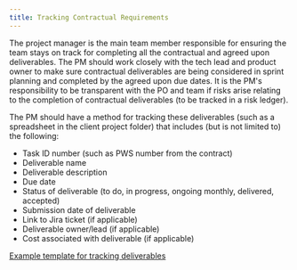 ```yaml
---
title: Tracking Contractual Requirements
---
```


The project manager is the main team member responsible for ensuring the team stays on track for completing all the contractual and agreed upon deliverables. The PM should work closely with the tech lead and product owner to make sure contractual deliverables are being considered in sprint planning and completed by the agreed upon due dates. It is the PM's responsibility to be transparent with the PO and team if risks arise relating to the completion of contractual deliverables (to be tracked in a risk ledger).

The PM should have a method for tracking these deliverables (such as a spreadsheet in the client project folder) that includes (but is not limited to) the following:

-   Task ID number (such as PWS number from the contract)
-   Deliverable name
-   Deliverable description
-   Due date
-   Status of deliverable (to do, in progress, ongoing monthly, delivered, accepted)
-   Submission date of deliverable
-   Link to Jira ticket (if applicable)
-   Deliverable owner/lead (if applicable)
-   Cost associated with deliverable (if applicable)

[Example template for tracking deliverables](https://docs.google.com/spreadsheets/d/1pgLJIIPs9axqpIy_Ye3swqIeE3Nehx-vTq7pGKASIPQ/edit#gid=0)
